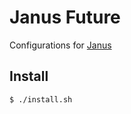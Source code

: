 # Janus Future

Configurations for [Janus](https://github.com/carlhuda/janus)

## Install

```shell
$ ./install.sh
```


